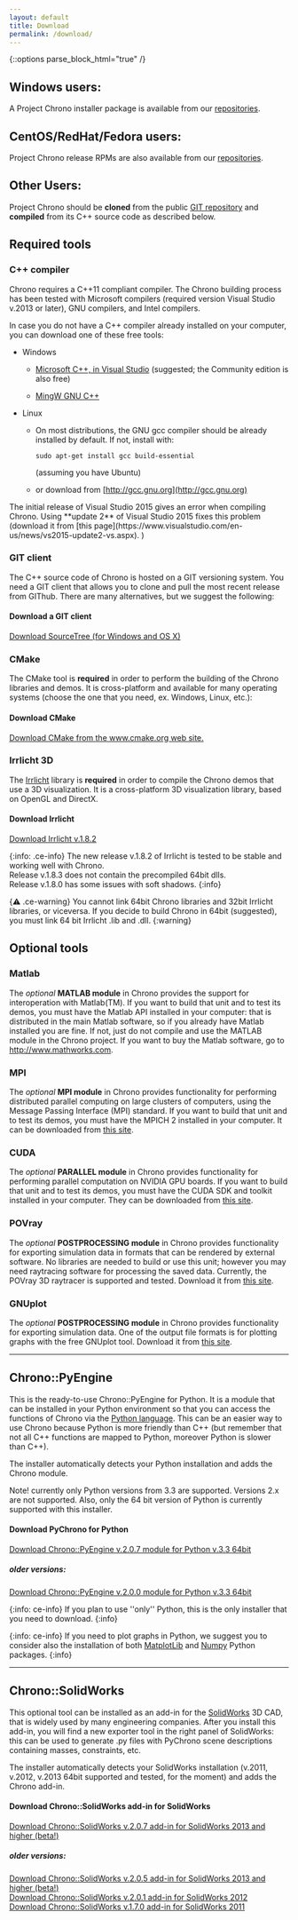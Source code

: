 ```yaml
---
layout: default
title: Download
permalink: /download/
---
```


{::options parse_block_html="true" /}

## Windows users:
A Project Chrono installer package is available from our [repositories](http://projectchrono.org/repos/chrono/projectchrono-2_installer-20160911.exe).

## CentOS/RedHat/Fedora users:
Project Chrono release RPMs are also available from our [repositories](http://projectchrono.org/repos/projectchrono-repo-0.1.0-1.noarch.rpm).

## Other Users:
Project Chrono should be **cloned** from the public [GIT repository](https://github.com/projectchrono/chrono) and **compiled** from its C++ source code as described below.



Required tools
--------------

### C++ compiler 

Chrono requires a C++11 compliant compiler. The Chrono building process has been tested with Microsoft compilers (required version Visual Studio v.2013 or later), GNU compilers, and Intel compilers.

<div class="ce-info">

In case you do not have a C++ compiler already installed on your computer, you can download one of these free tools:

* Windows 

  * [Microsoft C++, in Visual Studio](https://www.visualstudio.com)  (suggested; the Community edition is also free)
  
  * [MingW GNU C++](http://www.mingw.org/wiki/InstallationHOWTOforMinGW)
  
* Linux 

  * On most distributions, the GNU gcc compiler should be already installed by default. If not, install with:  
	```
	sudo apt-get install gcc build-essential 
	```  
    (assuming you have Ubuntu) 
   
  * or download from [http://gcc.gnu.org](http://gcc.gnu.org)
</div>

<div class="ce-danger">
The initial release of Visual Studio 2015 gives an 
error when compiling Chrono. Using **update 2** of Visual Studio 2015 fixes this problem (download it from 
[this page](https://www.visualstudio.com/en-us/news/vs2015-update2-vs.aspx). )
</div>


### GIT client

The C++ source code of Chrono is hosted on a GIT versioning system. 
You need a GIT client that allows you to clone and pull the most recent release from GIThub. 
There are many alternatives, but we suggest the following:

<div class="well">
<h4> <span class="glyphicon glyphicon-download-alt"></span> Download a GIT client</h4>
<a href="https://www.sourcetreeapp.com/">Download SourceTree (for Windows and OS X)</a>
</div>
	
### CMake

The CMake tool is **required** in order to perform the building of the
Chrono libraries and demos. It is cross-platform and available
for many operating systems (choose the one that you need, ex. Windows,
Linux, etc.):

<div class="well">
<h4> <span class="glyphicon glyphicon-download-alt"></span> Download CMake</h4>
<a href="http://www.cmake.org/cmake/resources/software.html">Download CMake from the www.cmake.org web site.</a>
</div>

### Irrlicht 3D

The [Irrlicht](http://irrlicht.sourceforge.net/downloads.html) library
is **required** in order to compile the Chrono demos that use a
3D visualization. It is a cross-platform 3D visualization library, based
on OpenGL and DirectX.

<div class="well">
<h4> <span class="glyphicon glyphicon-download-alt"></span> Download Irrlicht</h4>
<a href="http://downloads.sourceforge.net/irrlicht/irrlicht-1.8.2.zip">Download Irrlicht v.1.8.2 </a>
</div>


{:info: .ce-info}
The new release v.1.8.2 of Irrlicht is tested to be stable and working well with Chrono.  
Release v.1.8.3 does not contain the precompiled 64bit dlls.  
Release v.1.8.0 has some issues with soft shadows.
{:info}

{:warning: .ce-warning}
You cannot link 64bit Chrono libraries and 32bit Irrlicht libraries, or viceversa. If you decide to build Chrono in 64bit (suggested), you must link 64 bit Irrlicht .lib and .dll. 
{:warning}


Optional tools
--------------

### Matlab

The *optional* **MATLAB module** in Chrono provides the support
for interoperation with Matlab(TM). If you want to build that unit and
to test its demos, you must have the Matlab API installed in your
computer: that is distributed in the main Matlab software, so if you
already have Matlab installed you are fine. If not, just do not compile and use the
MATLAB module in the Chrono project. If you want to buy the
Matlab software, go to
[<http://www.mathworks.com>](http://www.mathworks.com).

### MPI

The *optional* **MPI module** in Chrono provides functionality
for performing distributed parallel computing on large clusters of
computers, using the Message Passing Interface (MPI) standard. If you
want to build that unit and to test its demos, you must have the MPICH 2
installed in your computer. It can be downloaded from [this
site](http://www.mcs.anl.gov/research/projects/mpich2/downloads/index.php?s=downloads).

### CUDA

The *optional* **PARALLEL module** in Chrono provides functionality
for performing parallel computation on NVIDIA GPU boards. If you want to
build that unit and to test its demos, you must have the CUDA SDK and
toolkit installed in your computer. They can be downloaded from [this
site](http://developer.nvidia.com/object/cuda_downloads.html).

### POVray

The *optional* **POSTPROCESSING module** in Chrono provides
functionality for exporting simulation data in formats that can be
rendered by external software. No libraries are needed to build or use
this unit; however you may need raytracing software for
processing the saved data. Currently, the POVray 3D raytracer is
supported and tested. Download it from [this
site](http://www.povray.org).

### GNUplot

The *optional* **POSTPROCESSING module** in Chrono provides
functionality for exporting simulation data. One of the output file formats 
is for plotting graphs with the free GNUplot tool. Download it from [this
site](http://www.gnuplot.info).




---


Chrono::PyEngine
----------------

This is the ready-to-use Chrono::PyEngine for Python. It is a module
that can be installed in your Python environment so that you can access
the functions of Chrono via the [Python
language](http://www.python.org). This can be an easier way to use
Chrono because Python is more friendly than C++ (but remember
that not all C++ functions are mapped to Python, moreover Python is
slower than C++).

The installer automatically detects your Python installation and adds
the Chrono module.

Note! currently only Python versions from 3.3 are supported. Versions 2.x are not supported. Also, only
the 64 bit version of Python is currently supported with this installer.


<div class="well">
<h4> <span class="glyphicon glyphicon-download-alt"></span> Download PyChrono for Python</h4>

<a href="http://www.projectchrono.org/assets/installers/PyChronoEngine_v2.0.7.exe"> Download Chrono::PyEngine v.2.0.7 module for Python v.3.3 64bit</a><br />

<h5> older versions:</h5>

<a href="http://www.projectchrono.org/assets/installers/PyChronoEngine_v2.0.0.exe"> Download Chrono::PyEngine v.2.0.0 module for Python v.3.3 64bit</a>

</div>

{:info: ce-info} 
If you plan to use ''only'' Python, this is the only installer that you need to download.
{:info}



{:info: ce-info}
If you need to plot graphs in Python, we suggest you to consider also the installation of both 
[MatplotLib](http://matplotlib.org/downloads.html) and 
[Numpy](http://www.numpy.org) 
Python packages.
{:info}

---


Chrono::SolidWorks
------------------

This optional tool can be installed as an add-in for the
[SolidWorks](http://www.SolidWorks.com) 3D CAD, that is widely used by
many engineering companies. After you install this add-in, you will find
a new exporter tool in the right panel of SolidWorks: this can be used
to generate .py files with PyChrono scene descriptions
containing masses, constraints, etc.

The installer automatically detects your SolidWorks installation (v.2011,
v.2012, v.2013 64bit supported and tested, for the moment) and adds the
Chrono add-in.

		  
<div class="well">
<h4> <span class="glyphicon glyphicon-download-alt"></span> Download Chrono::SolidWorks add-in for SolidWorks</h4>
<a href="http://www.projectchrono.org/assets/installers/ChronoEngine_SolidWorks_v2.07.exe"> Download Chrono::SolidWorks v.2.0.7 add-in for SolidWorks 2013 and higher (beta!)</a><br />

<h5> older versions:</h5>

<a href="http://www.projectchrono.org/assets/installers/ChronoEngine_SolidWorks_v2.05.exe"> Download Chrono::SolidWorks v.2.0.5 add-in for SolidWorks 2013 and higher (beta!)</a><br />
<a href="http://www.projectchrono.org/assets/installers/ChronoEngine_SolidWorks_v2.01.exe"> Download Chrono::SolidWorks v.2.0.1 add-in for SolidWorks 2012</a><br />
<a href="http://www.projectchrono.org/assets/installers/ChronoEngine_SolidWorks_v1.70.exe"> Download Chrono::SolidWorks v.1.7.0 add-in for SolidWorks 2011</a><br />

</div>

